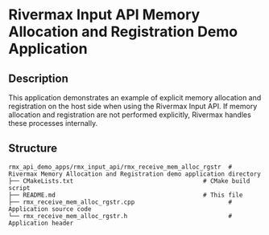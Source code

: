 # Rivermax Input API Memory Allocation and Registration Demo Application

## Description

This application demonstrates an example of explicit memory allocation and registration on the host side when using the Rivermax Input API. If memory allocation and registration are not performed explicitly, Rivermax handles these processes internally.

## Structure

```
rmx_api_demo_apps/rmx_input_api/rmx_receive_mem_alloc_rgstr  # Rivermax Memory Allocation and Registration demo application directory
├── CMakeLists.txt                                    # CMake build script
├── README.md                                         # This file
├── rmx_receive_mem_alloc_rgstr.cpp                          # Application source code
└── rmx_receive_mem_alloc_rgstr.h                            # Application header
```

